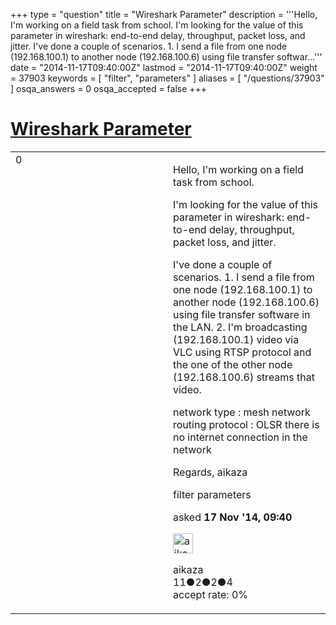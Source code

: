 +++
type = "question"
title = "Wireshark Parameter"
description = '''Hello, I&#x27;m working on a field task from school. I&#x27;m looking for the value of this parameter in wireshark: end-to-end delay, throughput, packet loss, and jitter. I&#x27;ve done a couple of scenarios. 1. I send a file from one node (192.168.100.1) to another node (192.168.100.6) using file transfer softwar...'''
date = "2014-11-17T09:40:00Z"
lastmod = "2014-11-17T09:40:00Z"
weight = 37903
keywords = [ "filter", "parameters" ]
aliases = [ "/questions/37903" ]
osqa_answers = 0
osqa_accepted = false
+++

<div class="headNormal">

# [Wireshark Parameter](/questions/37903/wireshark-parameter)

</div>

<div id="main-body">

<div id="askform">

<table id="question-table" style="width:100%;"><colgroup><col style="width: 50%" /><col style="width: 50%" /></colgroup><tbody><tr class="odd"><td style="width: 30px; vertical-align: top"><div class="vote-buttons"><div id="post-37903-score" class="post-score" title="current number of votes">0</div><div id="favorite-count" class="favorite-count"></div></div></td><td><div id="item-right"><div class="question-body"><p>Hello, I'm working on a field task from school.</p><p>I'm looking for the value of this parameter in wireshark: end-to-end delay, throughput, packet loss, and jitter.</p><p>I've done a couple of scenarios. 1. I send a file from one node (192.168.100.1) to another node (192.168.100.6) using file transfer software in the LAN. 2. I'm broadcasting (192.168.100.1) video via VLC using RTSP protocol and the one of the other node (192.168.100.6) streams that video.</p><p>network type : mesh network routing protocol : OLSR there is no internet connection in the network</p><p>Regards, aikaza</p></div><div id="question-tags" class="tags-container tags">filter parameters</div><div id="question-controls" class="post-controls"></div><div class="post-update-info-container"><div class="post-update-info post-update-info-user"><p>asked <strong>17 Nov '14, 09:40</strong></p><img src="https://secure.gravatar.com/avatar/e5f4e771b25d4df0b74c7a1c9deeef05?s=32&amp;d=identicon&amp;r=g" class="gravatar" width="32" height="32" alt="aikaza&#39;s gravatar image" /><p>aikaza<br />
<span class="score" title="11 reputation points">11</span><span title="2 badges"><span class="badge1">●</span><span class="badgecount">2</span></span><span title="2 badges"><span class="silver">●</span><span class="badgecount">2</span></span><span title="4 badges"><span class="bronze">●</span><span class="badgecount">4</span></span><br />
<span class="accept_rate" title="Rate of the user&#39;s accepted answers">accept rate:</span> <span title="aikaza has no accepted answers">0%</span></p></div></div><div id="comments-container-37903" class="comments-container"></div><div id="comment-tools-37903" class="comment-tools"></div><div class="clear"></div><div id="comment-37903-form-container" class="comment-form-container"></div><div class="clear"></div></div></td></tr></tbody></table>

</div>

</div>

